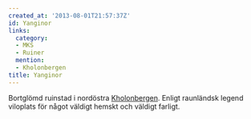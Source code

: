 ```yaml
---
created_at: '2013-08-01T21:57:37Z'
id: Yanginor
links:
  category:
  - MKS
  - Ruiner
  mention:
  - Kholonbergen
title: Yanginor
---
```


Bortglömd ruinstad i nordöstra [Kholonbergen]. Enligt raunländsk legend viloplats för något väldigt
hemskt och väldigt farligt.

  [Kholonbergen]: Kholonbergen